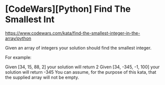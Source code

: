 # [CodeWars][Python] Find The Smallest Int
https://www.codewars.com/kata/find-the-smallest-integer-in-the-array/python

Given an array of integers your solution should find the smallest integer.

For example:

Given [34, 15, 88, 2] your solution will return 2
Given [34, -345, -1, 100] your solution will return -345
You can assume, for the purpose of this kata, that the supplied array will not be empty.
